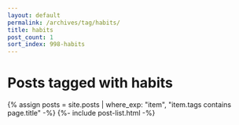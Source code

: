 ```yaml
---
layout: default
permalink: /archives/tag/habits/
title: habits
post_count: 1
sort_index: 998-habits
---
```

<h1 class="page-heading">Posts tagged with habits</h1>
{% assign posts = site.posts | where_exp: "item", "item.tags contains page.title" -%}
{%- include post-list.html -%}
